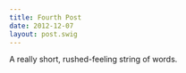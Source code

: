 ```yaml
---
title: Fourth Post
date: 2012-12-07
layout: post.swig
---
```


A really short, rushed-feeling string of words.
